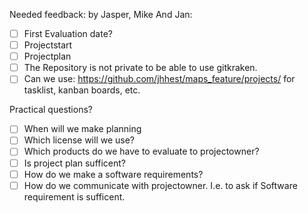 Needed feedback:
by Jasper, Mike And Jan:
- [ ] First Evaluation date?  
- [ ] Projectstart
- [ ] Projectplan
- [ ] The Repository is not private to be able to use gitkraken. 
- [ ] Can we use: https://github.com/jhhest/maps_feature/projects/ for tasklist, kanban boards, etc. 

Practical questions?
- [ ] When will we make planning
- [ ] Which license will we use?
- [ ] Which products do we have to evaluate to projectowner?
- [ ] Is project plan sufficent?
- [ ] How do we make a software requirements?
- [ ] How do we communicate with projectowner. I.e. to ask if Software requirement is sufficent.
